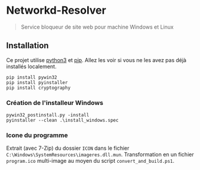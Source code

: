 # Networkd-Resolver

> Service bloqueur de site web pour machine Windows et Linux

## Installation

Ce projet utilise [python3](https://www.python.org/) et [pip](https://pypi.org/). Allez les voir si vous ne les avez pas
déjà installés localement.

```shell
pip install pywin32
pip install pyinstaller
pip install cryptography
```

### Création de l'installeur Windows

```shell
pywin32_postinstall.py -install
pyinstaller --clean .\install_windows.spec
```

### Icone du programme

Extrait (avec 7-Zip) du dossier `ICON` dans le fichier `C:\Windows\SystemResources\imageres.dll.mun`. Transformation en un fichier `program.ico` multi-image au moyen du script `convert_and_build.ps1`.